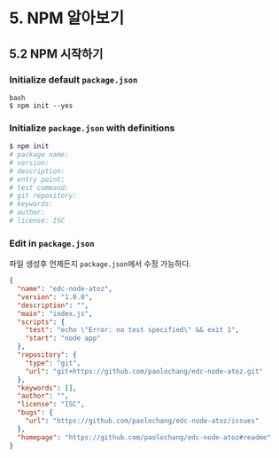 # 5. NPM 알아보기

## 5.2 NPM 시작하기

### Initialize default `package.json`

```
bash
$ npm init --yes
```

### Initialize `package.json` with definitions

```bash
$ npm init
# package name:
# version:
# description:
# entry point:
# test command:
# git repository:
# keywords:
# author:
# license: ISC
```

### Edit in `package.json`

파일 생성후 언제든지 `package.json`에서 수정 가능하다.

```json
{
  "name": "edc-node-atoz",
  "version": "1.0.0",
  "description": "",
  "main": "index.js",
  "scripts": {
    "test": "echo \"Error: no test specified\" && exit 1",
    "start": "node app"
  },
  "repository": {
    "type": "git",
    "url": "git+https://github.com/paolochang/edc-node-atoz.git"
  },
  "keywords": [],
  "author": "",
  "license": "ISC",
  "bugs": {
    "url": "https://github.com/paolochang/edc-node-atoz/issues"
  },
  "homepage": "https://github.com/paolochang/edc-node-atoz#readme"
}
```
